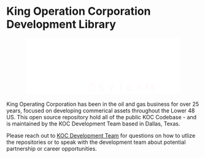# King Operation Corporation Development Library

<p align="center">
  <img src=".\images\logo.png" width="400" title="kingscripts">
</p>

King Operating Corporation has been in the oil and gas business for over 25 years, focused on developing commerical assets throughout the Lower 48 US. This open source repository hold all of the public KOC Codebase - and is maintained by the KOC Development Team based in Dallas, Texas.

Please reach out to [KOC Development Team](development@kingoperating.com) for questions on how to utlize the repositories or to speak with the development team about potential partnership or career opportunities.
